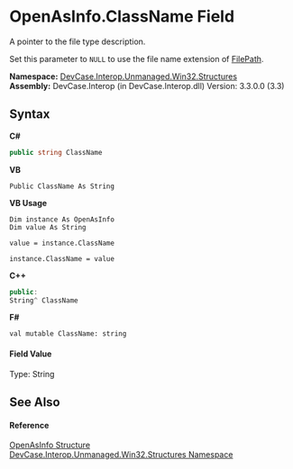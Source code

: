 # OpenAsInfo.ClassName Field
 

A pointer to the file type description. 

 Set this parameter to `NULL` to use the file name extension of <a href="F_DevCase_Interop_Unmanaged_Win32_Structures_OpenAsInfo_FilePath">FilePath</a>.

**Namespace:**&nbsp;<a href="N_DevCase_Interop_Unmanaged_Win32_Structures">DevCase.Interop.Unmanaged.Win32.Structures</a><br />**Assembly:**&nbsp;DevCase.Interop (in DevCase.Interop.dll) Version: 3.3.0.0 (3.3)

## Syntax

**C#**<br />
``` C#
public string ClassName
```

**VB**<br />
``` VB
Public ClassName As String
```

**VB Usage**<br />
``` VB Usage
Dim instance As OpenAsInfo
Dim value As String

value = instance.ClassName

instance.ClassName = value
```

**C++**<br />
``` C++
public:
String^ ClassName
```

**F#**<br />
``` F#
val mutable ClassName: string
```


#### Field Value
Type: String

## See Also


#### Reference
<a href="T_DevCase_Interop_Unmanaged_Win32_Structures_OpenAsInfo">OpenAsInfo Structure</a><br /><a href="N_DevCase_Interop_Unmanaged_Win32_Structures">DevCase.Interop.Unmanaged.Win32.Structures Namespace</a><br />